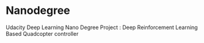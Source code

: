 # Nanodegree
Udacity Deep Learning Nano Degree Project : Deep Reinforcement Learning Based Quadcopter controller
